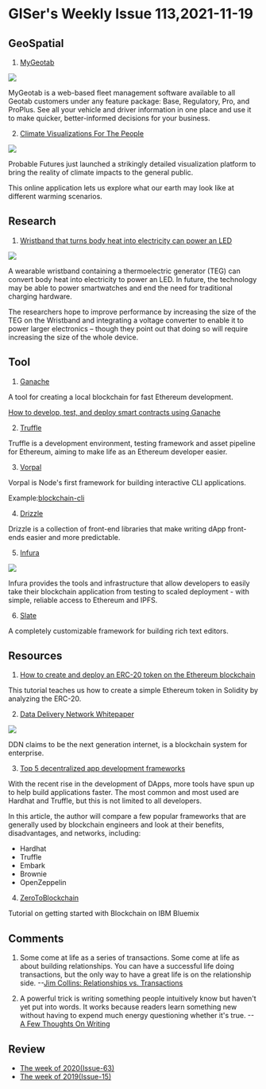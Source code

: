 # GISer's Weekly Issue 113,2021-11-19

## GeoSpatial

1. [MyGeotab](https://www.geotab.com/)

![](https://storage.googleapis.com/geotab_wfm_production_cms_storage/CMS-Images-production/Product/MyGeotab/scalable-fleet-management-software@2x.jpg)

MyGeotab is a web-based fleet management software available to all Geotab customers under any feature package: Base, Regulatory, Pro, and ProPlus. See all your vehicle and driver information in one place and use it to make quicker, better-informed decisions for your business.

2. [Climate Visualizations For The People](https://probablefutures.org/heat/maps-of-heat/?selected_map=cksssg07h3itq17nkf2zav4sw#2.2/0/0)

![](https://assets-global.website-files.com/5f2a93fe880654a977c51043/61948b185a1e7948f2e96999_Frost_nights_screenshot_for_Mapbox_blog.png)

Probable Futures just launched a strikingly detailed visualization platform to bring the reality of climate impacts to the general public.

This online application lets us explore what our earth may look like at different warming scenarios.

## Research

1. [Wristband that turns body heat into electricity can power an LED](https://www.newscientist.com/article/2276215-wristband-that-turns-body-heat-into-electricity-can-power-an-led/)

![](https://images.newscientist.com/wp-content/uploads/2021/04/29130455/gettyimages-1202204055_web.jpg?width=778)

A wearable wristband containing a thermoelectric generator (TEG) can convert body heat into electricity to power an LED. In future, the technology may be able to power smartwatches and end the need for traditional charging hardware.

The researchers hope to improve performance by increasing the size of the TEG on the Wristband and integrating a voltage converter to enable it to power larger electronics – though they point out that doing so will require increasing the size of the whole device.

## Tool

1. [Ganache](https://github.com/trufflesuite/ganache)

A tool for creating a local blockchain for fast Ethereum development.

[How to develop, test, and deploy smart contracts using Ganache](https://blog.logrocket.com/develop-test-deploy-smart-contracts-ganache/)

2. [Truffle](https://github.com/trufflesuite/truffle)

Truffle is a development environment, testing framework and asset pipeline for Ethereum, aiming to make life as an Ethereum developer easier.

3. [Vorpal](https://github.com/dthree/vorpal)

Vorpal is Node's first framework for building interactive CLI applications.

Example:[blockchain-cli](https://github.com/seanjameshan/blockchain-cli/tree/master/lib/cli)

4. [Drizzle](https://github.com/trufflesuite/drizzle)

Drizzle is a collection of front-end libraries that make writing dApp front-ends easier and more predictable.

5. [Infura](https://infura.io/product/overview)

![](https://drek4537l1klr.cloudfront.net/ramamurthy/Figures/CH08_F05_Ramamurthy.png)

Infura provides the tools and infrastructure that allow developers to easily take their blockchain application from testing to scaled deployment - with simple, reliable access to Ethereum and IPFS.

6. [Slate](https://github.com/ianstormtaylor/slate)

A completely customizable framework for building rich text editors.

## Resources

1. [How to create and deploy an ERC-20 token on the Ethereum blockchain](https://blog.logrocket.com/create-deploy-erc-20-token-ethereum-blockchain/)

This tutorial teaches us how to create a simple Ethereum token in Solidity by analyzing the ERC-20.

2. [Data Delivery Network Whitepaper](https://github.com/ddnlink/whitepaper/blob/master/ddn-whitepager.md)

![](https://github.com/ddnlink/whitepaper/raw/master/images/ecosystem-en.png)

DDN claims to be the next generation internet, is a blockchain system for enterprise.

3. [Top 5 decentralized app development frameworks](https://blog.logrocket.com/top-5-decentralized-app-development-frameworks/)

With the recent rise in the development of DApps, more tools have spun up to help build applications faster. The most common and most used are Hardhat and Truffle, but this is not limited to all developers.

In this article, the author will compare a few popular frameworks that are generally used by blockchain engineers and look at their benefits, disadvantages, and networks, including:

- Hardhat
- Truffle
- Embark
- Brownie
- OpenZeppelin

4. [ZeroToBlockchain](https://github.com/rddill-IBM/ZeroToBlockchain)

Tutorial on getting started with Blockchain on IBM Bluemix

## Comments

1.  Some come at life as a series of transactions. Some come at life as about building relationships. You can have a successful life doing transactions, but the only way to have a great life is on the relationship side.
    --[Jim Collins: Relationships vs. Transactions](https://fs.blog/knowledge-podcast/jim-collins-2/)

2.  A powerful trick is writing something people intuitively know but haven't yet put into words. It works because readers learn something new without having to expend much energy questioning whether it's true.
    --[A Few Thoughts On Writing](https://www.collaborativefund.com/blog/writing/)

## Review

- [The week of 2020(Issue-63)](https://github.com/lkcozy/weekly/blob/master/docs/2020/issue-63.md)
- [The week of 2019(Issue-15)](https://github.com/lkcozy/weekly/blob/master/docs/2019/issue-15.md)
